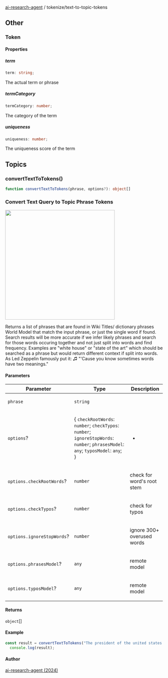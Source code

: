 [ai-research-agent](../modules.md) / tokenize/text-to-topic-tokens

## Other

### Token

#### Properties

##### term

```ts
term: string;
```

The actual term or phrase

##### termCategory

```ts
termCategory: number;
```

The category of the term

##### uniqueness

```ts
uniqueness: number;
```

The uniqueness score of the term

## Topics

### convertTextToTokens()

```ts
function convertTextToTokens(phrase, options?): object[]
```

### Convert Text Query to Topic Phrase Tokens
<img width="350px"  src="https://i.imgur.com/NDrmSRQ.png" /> 

Returns a list of phrases that are found in Wiki Titles/ dictionary phrases World Model 
that match the input phrase, or just the single word if found. Search results will be
 more accurate if we infer likely phrases and search for those words occuring together and
 not just split into words and find frequency. Examples are "white house" or "state of the art"
 which should be searched as a phrase but would return different context if split into words.
 As Led Zeppelin famously put it: ♫ "'Cause you know sometimes words have two meanings."

#### Parameters

<table>
<thead>
<tr>
<th>Parameter</th>
<th>Type</th>
<th>Description</th>
</tr>
</thead>
<tbody>
<tr>
<td>

`phrase`

</td>
<td>

`string`

</td>
<td>

</td>
</tr>
<tr>
<td>

`options`?

</td>
<td>

\{ `checkRootWords`: `number`; `checkTypos`: `number`; `ignoreStopWords`: `number`; `phrasesModel`: `any`; `typosModel`: `any`; \}

</td>
<td>

*

</td>
</tr>
<tr>
<td>

`options.checkRootWords`?

</td>
<td>

`number`

</td>
<td>

check for word's root stem

</td>
</tr>
<tr>
<td>

`options.checkTypos`?

</td>
<td>

`number`

</td>
<td>

check for typos

</td>
</tr>
<tr>
<td>

`options.ignoreStopWords`?

</td>
<td>

`number`

</td>
<td>

ignore 300+ overused words

</td>
</tr>
<tr>
<td>

`options.phrasesModel`?

</td>
<td>

`any`

</td>
<td>

remote model

</td>
</tr>
<tr>
<td>

`options.typosModel`?

</td>
<td>

`any`

</td>
<td>

remote model

</td>
</tr>
</tbody>
</table>

#### Returns

`object`[]

#### Example

```ts
const result = convertTextToTokens("The president of the united states is in the white house", { phrasesModel, typosModel });
  console.log(result);
```

#### Author

[ai-research-agent (2024)](https://airesearch.js.org)
